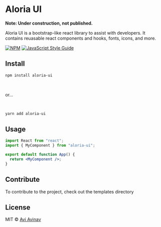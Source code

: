 # Aloria UI

<p><b>Note: Under construction, not published.</b></p>

<p>Aloria UI is a bootstrap-like react library to assist with developers. It contains reuasable react components and hooks, fonts, icons, and more.</p>

[![NPM](https://img.shields.io/npm/v/aloria-ui.svg)](https://www.npmjs.com/package/aloria-ui) [![JavaScript Style Guide](https://img.shields.io/badge/code_style-standard-brightgreen.svg)](https://standardjs.com)

## Install

```bash
npm install aloria-ui
```

<br/>

or...

<br/>

```bash
yarn add aloria-ui
```

## Usage

```jsx
import React from "react";
import { MyComponent } from "aloria-ui";

export default function App() {
  return <MyComponent />;
}
```

## Contribute

<p>To contribute to the project, check out the templates directory</p>

## License

MIT © [Avi Avinav](https://github.com/AviAvinav)
